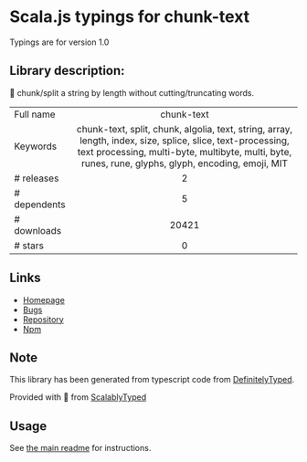 
# Scala.js typings for chunk-text

Typings are for version 1.0

## Library description:
🔪 chunk/split a string by length without cutting/truncating words.

|                    |                 |
| ------------------ | :-------------: |
| Full name          | chunk-text |
| Keywords           | chunk-text, split, chunk, algolia, text, string, array, length, index, size, splice, slice, text-processing, text processing, multi-byte, multibyte, multi, byte, runes, rune, glyphs, glyph, encoding, emoji, MIT |
| # releases         | 2 |
| # dependents       | 5 |
| # downloads        | 20421 |
| # stars            | 0 |

## Links
- [Homepage](https://github.com/algolia/chunk-text#readme)
- [Bugs](https://github.com/algolia/chunk-text/issues)
- [Repository](https://github.com/algolia/chunk-text)
- [Npm](https://www.npmjs.com/package/chunk-text)
    


## Note
This library has been generated from typescript code from [DefinitelyTyped](https://definitelytyped.org).

Provided with :purple_heart: from [ScalablyTyped](https://github.com/oyvindberg/ScalablyTyped)

## Usage
See [the main readme](../../readme.md) for instructions.


